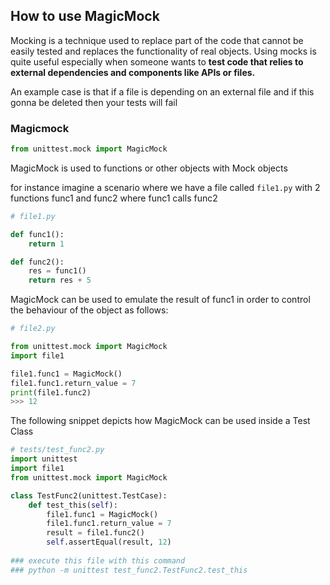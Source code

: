 ## How to use MagicMock

Mocking is a technique used to replace part of the code that
cannot be easily tested and replaces the functionality of real objects.
Using mocks is quite useful especially when someone wants to **test
code that relies to external dependencies and components like APIs or files.**

An example case is that if a file is depending on an external file and if this gonna be deleted
then your tests will fail

### Magicmock

```python
from unittest.mock import MagicMock
```

MagicMock is used to functions or other objects with Mock objects

for instance imagine a scenario where we have a file called `file1.py`
with 2 functions func1 and func2 where func1 calls func2
```python
# file1.py

def func1():
    return 1

def func2():
    res = func1()
    return res + 5
```

MagicMock can be used to emulate the result of func1 in order to control the behaviour of the object
as follows:

```python
# file2.py

from unittest.mock import MagicMock
import file1

file1.func1 = MagicMock()
file1.func1.return_value = 7
print(file1.func2)
>>> 12
```
The following snippet depicts how MagicMock can be used inside
a Test Class

```python
# tests/test_func2.py
import unittest
import file1
from unittest.mock import MagicMock

class TestFunc2(unittest.TestCase):
    def test_this(self):
        file1.func1 = MagicMock()
        file1.func1.return_value = 7
        result = file1.func2()
        self.assertEqual(result, 12)
        
### execute this file with this command
### python -m unittest test_func2.TestFunc2.test_this
```